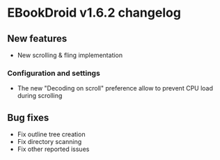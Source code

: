 # EBookDroid v1.6.2 changelog #

## New features ##
  * New scrolling & fling implementation

### Configuration and settings ###
  * The new "Decoding on scroll" preference allow to prevent CPU load during scrolling

## Bug fixes ##
  * Fix outline tree creation
  * Fix directory scanning
  * Fix other reported issues